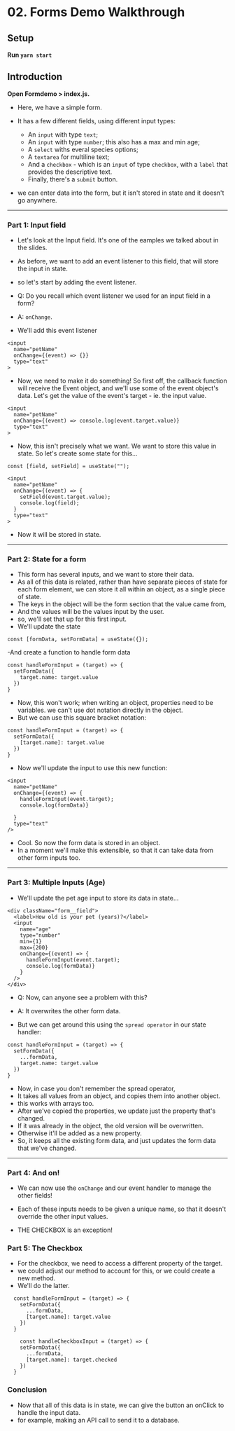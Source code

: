 # 02. Forms Demo Walkthrough

## Setup

**Run `yarn start`**

## Introduction

**Open Formdemo > index.js.**

- Here, we have a simple form.

- It has a few different fields, using different input types:
  - An `input` with type `text`;
  - An `input` with type `number`; this also has a max and min age;
  - A `select` withs everal species options;
  - A `textarea` for multiline text;
  - And a `checkbox` - which is an `input` of type `checkbox`, with a `label` that provides the descriptive text.
  - Finally, there's a `submit` button.

- we can enter data into the form, but it isn't stored in state and it doesn't go anywhere.

---

### Part 1: Input field

- Let's look at the Input field. It's one of the eamples we talked about in the slides.
- As before, we want to add an event listener to this field, that will store the input in state.
- so let's start by adding the event listener.
- Q: Do you recall which event listener we used for an input field in a form?
- A: `onChange`.

- We'll add this event listener

```
<input
  name="petName"
  onChange={(event) => {}}
  type="text"
>

```

- Now, we need to make it do something! So first off, the callback function will receive the Event object, and we'll use some of the event object's data. Let's get the value of the event's target - ie. the input value.

```
<input
  name="petName"
  onChange={(event) => console.log(event.target.value)}
  type="text"
>

```

- Now, this isn't precisely what we want. We want to store this value in state. So let's create some state for this...

```
const [field, setField] = useState("");

```

```
<input
  name="petName"
  onChange={(event) => {
    setField(event.target.value);
    console.log(field);
  }
  type="text"
>

```

- Now it will be stored in state.

---

### Part 2: State for a form

- This form has several inputs, and we want to store their data.
- As all of this data is related, rather than have separate pieces of state for each form element, we can store it all within an object, as a single piece of state.
- The keys in the object will be the form section that the value came from,
- And the values will be the values input by the user.
- so, we'll set that up for this first input.
- We'll update the state

```
const [formData, setFormData] = useState({});
```

-And create a function to handle form data

```
const handleFormInput = (target) => {
  setFormData({
    target.name: target.value
  })
}
```

- Now, this won't work; when writing an object, properties need to be variables. we can't use dot notation directly in the object.
- But we can use this square bracket notation:

```
const handleFormInput = (target) => {
  setFormData({
    [target.name]: target.value
  })
}
```

- Now we'll update the input to use this new function:

```
<input
  name="petName"
  onChange={(event) => {
    handleFormInput(event.target);
    console.log(formData)}
    
  }
  type="text"
/>
```

- Cool. So now the form data is stored in an object.
- In a moment we'll make this extensible, so that it can take data from other form inputs too.

---

### Part 3: Multiple Inputs (Age)

- We'll update the pet age input to store its data in state...


```
<div className="form__field">
  <label>How old is your pet (years)?</label>
  <input
    name="age"
    type="number"
    min={1}
    max={200}
    onChange={(event) => {
      handleFormInput(event.target);
      console.log(formData)}
    }
  />
</div>
```

- Q: Now, can anyone see a problem with this?
- A: It overwrites the other form data.

- But we can get around this using the `spread operator` in our state handler:

```
const handleFormInput = (target) => {
  setFormData({
    ...formData,
    target.name: target.value
  })
}
```

- Now, in case you don't remember the spread operator,
- It takes all values from an object, and copies them into another object.
- this works with arrays too.
- After we've copied the properties, we update just the property that's changed.
- If it was already in the object, the old version will be overwritten.
- Otherwise it'll be added as a new property.
- So, it keeps all the existing form data, and just updates the form data that we've changed.

---

### Part 4: And on!

- We can now use the `onChange` and our event handler to manage the other fields!
- Each of these inputs needs to be given a unique name, so that it doesn't override the other input values.

- THE CHECKBOX is an exception!

### Part 5: The Checkbox

- For the checkbox, we need to access a different property of the target.
- we could adjust our method to account for this, or we could create a new method.
- We'll do the latter.

```
  const handleFormInput = (target) => {
    setFormData({
      ...formData,
      [target.name]: target.value
    })
  }

    const handleCheckboxInput = (target) => {
    setFormData({
      ...formData,
      [target.name]: target.checked
    })
  }
```

### Conclusion

- Now that all of this data is in state, we can give the button an onClick to handle the input data.
- for example, making an API call to send it to a database.